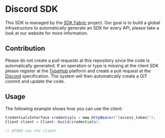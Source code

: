 
# Discord SDK

This SDK is managed by the [SDK Fabric](https://sdk-fabric.org/) project.
Our goal is to build a global infrastructure to automatically generate
an SDK for every API, please take a look at our website for more information.

## Contribution

Please do not create a pull requests at this repository since the code is
automatically generated. If an operation or type is missing at the client SDK
please register at the [TypeHub](https://typehub.cloud/) platform and create
a pull request at the [Discord](https://app.typehub.cloud/d/sdkfabric/discord)
specification. The system will then automatically create a GIT commit and update
the code.

## Usage

The following example shows how you can use the client:

```java
CredentialsInterface credentials = new HttpBearer('[access_token]');
Client client = Client::build(credentials);

// @TODO use the client
```
